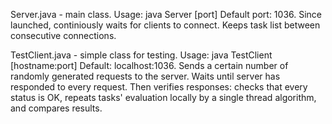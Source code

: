 Server.java - main class.
Usage: java Server [port]
Default port: 1036.
Since launched, continiously waits for clients to connect. Keeps task list between consecutive connections.

TestClient.java - simple class for testing.
Usage: java TestClient [hostname:port]
Default: localhost:1036.
Sends a certain number of randomly generated requests to the server. Waits until server has responded to every request. Then verifies responses: checks that every status is OK,
repeats tasks' evaluation locally by a single thread algorithm, and compares results.
